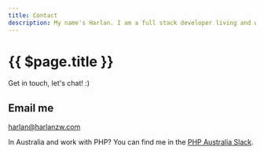 ```yaml
---
title: Contact
description: My name's Harlan. I am a full stack developer living and working out of Sydney, Australia.
---
```


# {{ $page.title }}

Get in touch, let's chat! :)

## Email me

harlan@harlanzw.com

In Australia and work with PHP? You can find me in the <a href="https://bit.ly/2LNYaTo">PHP Australia Slack</a>. 